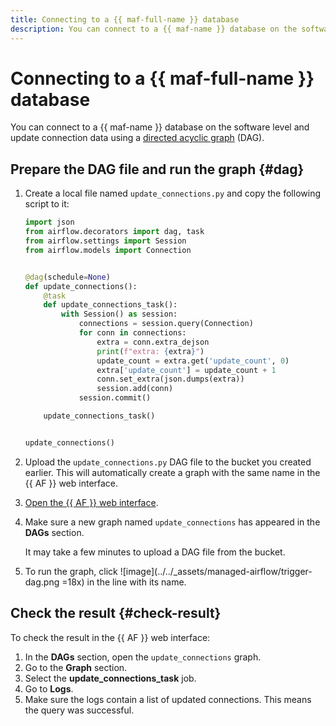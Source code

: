 ```yaml
---
title: Connecting to a {{ maf-full-name }} database
description: You can connect to a {{ maf-name }} database on the software level and update connection data using a directed acyclic graph (DAG).
---
```


# Connecting to a {{ maf-full-name }} database

You can connect to a {{ maf-name }} database on the software level and update connection data using a [directed acyclic graph](../concepts/index.md#about-the-service) (DAG).

## Prepare the DAG file and run the graph {#dag}

1. Create a local file named `update_connections.py` and copy the following script to it:

   ```python
   import json
   from airflow.decorators import dag, task
   from airflow.settings import Session
   from airflow.models import Connection


   @dag(schedule=None)
   def update_connections():
       @task
       def update_connections_task():
           with Session() as session:
               connections = session.query(Connection)
               for conn in connections:
                   extra = conn.extra_dejson
                   print(f"extra: {extra}")
                   update_count = extra.get('update_count', 0)
                   extra['update_count'] = update_count + 1
                   conn.set_extra(json.dumps(extra))
                   session.add(conn)
               session.commit()

       update_connections_task()


   update_connections()
   ```

1. Upload the `update_connections.py` DAG file to the bucket you created earlier. This will automatically create a graph with the same name in the {{ AF }} web interface.
1. [Open the {{ AF }} web interface](af-interfaces.md#web-gui).
1. Make sure a new graph named `update_connections` has appeared in the **DAGs** section.

   It may take a few minutes to upload a DAG file from the bucket.

1. To run the graph, click ![image](../../_assets/managed-airflow/trigger-dag.png =18x) in the line with its name.

## Check the result {#check-result}

To check the result in the {{ AF }} web interface:

1. In the **DAGs** section, open the `update_connections` graph.
1. Go to the **Graph** section.
1. Select the **update_connections_task** job.
1. Go to **Logs**.
1. Make sure the logs contain a list of updated connections. This means the query was successful.




